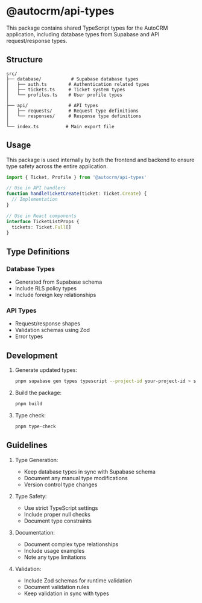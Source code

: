 # @autocrm/api-types

This package contains shared TypeScript types for the AutoCRM application, including database types from Supabase and API request/response types.

## Structure

```
src/
├── database/           # Supabase database types
│   ├── auth.ts        # Authentication related types
│   ├── tickets.ts     # Ticket system types
│   └── profiles.ts    # User profile types
│
├── api/               # API types
│   ├── requests/      # Request type definitions
│   └── responses/     # Response type definitions
│
└── index.ts          # Main export file
```

## Usage

This package is used internally by both the frontend and backend to ensure type safety across the entire application.

```typescript
import { Ticket, Profile } from '@autocrm/api-types'

// Use in API handlers
function handleTicketCreate(ticket: Ticket.Create) {
  // Implementation
}

// Use in React components
interface TicketListProps {
  tickets: Ticket.Full[]
}
```

## Type Definitions

### Database Types
- Generated from Supabase schema
- Include RLS policy types
- Include foreign key relationships

### API Types
- Request/response shapes
- Validation schemas using Zod
- Error types

## Development

1. Generate updated types:
   ```bash
   pnpm supabase gen types typescript --project-id your-project-id > src/database/types.ts
   ```

2. Build the package:
   ```bash
   pnpm build
   ```

3. Type check:
   ```bash
   pnpm type-check
   ```

## Guidelines

1. Type Generation:
   - Keep database types in sync with Supabase schema
   - Document any manual type modifications
   - Version control type changes

2. Type Safety:
   - Use strict TypeScript settings
   - Include proper null checks
   - Document type constraints

3. Documentation:
   - Document complex type relationships
   - Include usage examples
   - Note any type limitations

4. Validation:
   - Include Zod schemas for runtime validation
   - Document validation rules
   - Keep validation in sync with types
